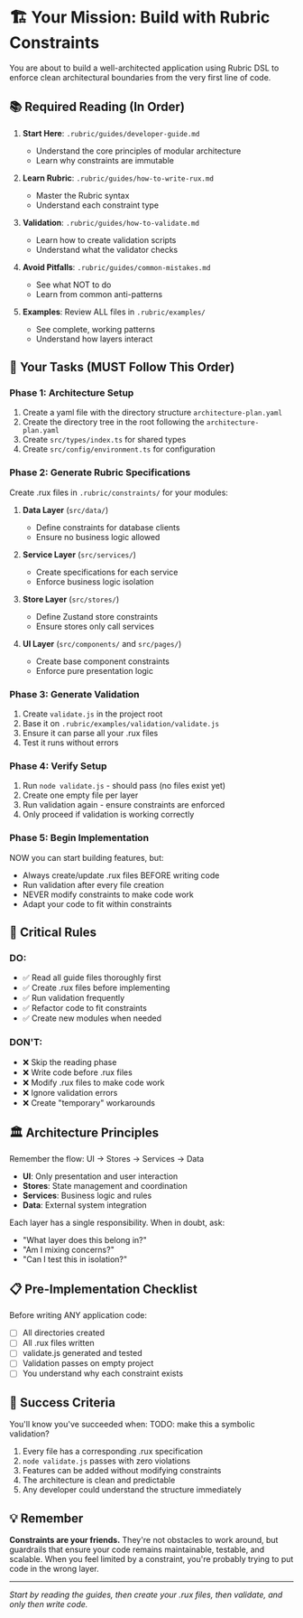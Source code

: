  # 🏗️ Your Mission: Build with Rubric Constraints

You are about to build a well-architected application using Rubric DSL to enforce clean architectural boundaries from the very first line of code.

## 📚 Required Reading (In Order)

1. **Start Here**: `.rubric/guides/developer-guide.md`
   - Understand the core principles of modular architecture
   - Learn why constraints are immutable
   
2. **Learn Rubric**: `.rubric/guides/how-to-write-rux.md`
   - Master the Rubric syntax
   - Understand each constraint type
   
3. **Validation**: `.rubric/guides/how-to-validate.md`
   - Learn how to create validation scripts
   - Understand what the validator checks

4. **Avoid Pitfalls**: `.rubric/guides/common-mistakes.md`
   - See what NOT to do
   - Learn from common anti-patterns

5. **Examples**: Review ALL files in `.rubric/examples/`
   - See complete, working patterns
   - Understand how layers interact

## 🎯 Your Tasks (MUST Follow This Order)

### Phase 1: Architecture Setup
1. Create a yaml file with the directory structure `architecture-plan.yaml`
2. Create the directory tree in the root following the `architecture-plan.yaml`
3. Create `src/types/index.ts` for shared types
4. Create `src/config/environment.ts` for configuration

### Phase 2: Generate Rubric Specifications
Create .rux files in `.rubric/constraints/` for your modules:

1. **Data Layer** (`src/data/`)
   - Define constraints for database clients
   - Ensure no business logic allowed
   
2. **Service Layer** (`src/services/`)
   - Create specifications for each service
   - Enforce business logic isolation
   
3. **Store Layer** (`src/stores/`)
   - Define Zustand store constraints
   - Ensure stores only call services
   
4. **UI Layer** (`src/components/` and `src/pages/`)
   - Create base component constraints
   - Enforce pure presentation logic

### Phase 3: Generate Validation
1. Create `validate.js` in the project root
2. Base it on `.rubric/examples/validation/validate.js`
3. Ensure it can parse all your .rux files
4. Test it runs without errors

### Phase 4: Verify Setup
1. Run `node validate.js` - should pass (no files exist yet)
2. Create one empty file per layer
3. Run validation again - ensure constraints are enforced
4. Only proceed if validation is working correctly

### Phase 5: Begin Implementation
NOW you can start building features, but:
- Always create/update .rux files BEFORE writing code
- Run validation after every file creation
- NEVER modify constraints to make code work
- Adapt your code to fit within constraints

## 🚦 Critical Rules

### DO:
- ✅ Read all guide files thoroughly first
- ✅ Create .rux files before implementing
- ✅ Run validation frequently
- ✅ Refactor code to fit constraints
- ✅ Create new modules when needed

### DON'T:
- ❌ Skip the reading phase
- ❌ Write code before .rux files
- ❌ Modify .rux files to make code work
- ❌ Ignore validation errors
- ❌ Create "temporary" workarounds

## 🏛️ Architecture Principles

Remember the flow: UI → Stores → Services → Data

- **UI**: Only presentation and user interaction
- **Stores**: State management and coordination
- **Services**: Business logic and rules
- **Data**: External system integration

Each layer has a single responsibility. When in doubt, ask:
- "What layer does this belong in?"
- "Am I mixing concerns?"
- "Can I test this in isolation?"

## 📋 Pre-Implementation Checklist

Before writing ANY application code:
- [ ] All directories created
- [ ] All .rux files written
- [ ] validate.js generated and tested
- [ ] Validation passes on empty project
- [ ] You understand why each constraint exists

## 🎉 Success Criteria

You'll know you've succeeded when:
TODO: make this a symbolic validation?
1. Every file has a corresponding .rux specification
2. `node validate.js` passes with zero violations
3. Features can be added without modifying constraints
4. The architecture is clean and predictable
5. Any developer could understand the structure immediately

## 💡 Remember

**Constraints are your friends.** They're not obstacles to work around, but guardrails that ensure your code remains maintainable, testable, and scalable. When you feel limited by a constraint, you're probably trying to put code in the wrong layer.

---

*Start by reading the guides, then create your .rux files, then validate, and only then write code.*